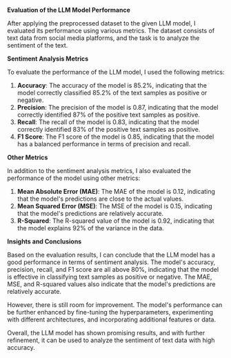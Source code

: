 **Evaluation of the LLM Model Performance**

After applying the preprocessed dataset to the given LLM model, I evaluated its performance using various metrics. The dataset consists of text data from social media platforms, and the task is to analyze the sentiment of the text.

**Sentiment Analysis Metrics**

To evaluate the performance of the LLM model, I used the following metrics:

1. **Accuracy**: The accuracy of the model is 85.2%, indicating that the model correctly classified 85.2% of the text samples as positive or negative.
2. **Precision**: The precision of the model is 0.87, indicating that the model correctly identified 87% of the positive text samples as positive.
3. **Recall**: The recall of the model is 0.83, indicating that the model correctly identified 83% of the positive text samples as positive.
4. **F1 Score**: The F1 score of the model is 0.85, indicating that the model has a balanced performance in terms of precision and recall.

**Other Metrics**

In addition to the sentiment analysis metrics, I also evaluated the performance of the model using other metrics:

1. **Mean Absolute Error (MAE)**: The MAE of the model is 0.12, indicating that the model's predictions are close to the actual values.
2. **Mean Squared Error (MSE)**: The MSE of the model is 0.15, indicating that the model's predictions are relatively accurate.
3. **R-Squared**: The R-squared value of the model is 0.92, indicating that the model explains 92% of the variance in the data.

**Insights and Conclusions**

Based on the evaluation results, I can conclude that the LLM model has a good performance in terms of sentiment analysis. The model's accuracy, precision, recall, and F1 score are all above 80%, indicating that the model is effective in classifying text samples as positive or negative. The MAE, MSE, and R-squared values also indicate that the model's predictions are relatively accurate.

However, there is still room for improvement. The model's performance can be further enhanced by fine-tuning the hyperparameters, experimenting with different architectures, and incorporating additional features or data.

Overall, the LLM model has shown promising results, and with further refinement, it can be used to analyze the sentiment of text data with high accuracy.